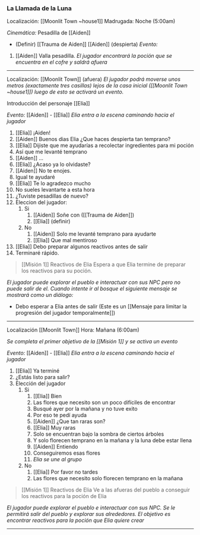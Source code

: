 ### La Llamada de la Luna

Localización: [[Moonlit Town ~house1]]
Madrugada: Noche (5:00am)

*Cinemática:* Pesadilla de [[Aiden]]
- (Definir) [[Trauma de Aiden]]
[[Aiden]] (despierta)
*Evento:*
1. [[Aiden]] Valla pesadilla.
*El jugador encontrará la poción que se encuentra en el cofre y saldrá afuera*
***
Localización: [[Moonlit Town]] (afuera)
*El jugador podrá moverse unos metros (exactamente tres casillas) lejos de la casa inicial ([[Moonlit Town ~house1]]) luego de esto se activará un evento.*

Introducción del personaje [[Elia]]

*Evento:* [[Aiden]] - [[Elia]]
   *Elia entra a la escena caminando hacia el jugador*
1. [[Elia]] ¡Aiden!
2. [[Aiden]] Buenos dias Elia ¿Que haces despierta tan temprano?
3. [[Elia]] Dijiste que me ayudarías a recolectar ingredientes para mi poción
4. Así que me levanté temprano
5. [[Aiden]] ...
6. [[Elia]] ¿Acaso ya lo olvidaste?
7. [[Aiden]] No te enojes.
8. Igual te ayudaré
9. [[Elia]] Te lo agradezco mucho
10. No sueles levantarte a esta hora
11. ¿Tuviste pesadillas de nuevo?
12. Eleccion del jugador: 
    1. Si
		1. [[Aiden]] Soñe con ([[Trauma de Aiden]])
		2. [[Elia]] (definir)
	2. No
		1. [[Aiden]] Solo me levanté temprano para ayudarte
		2. [[Elia]] Que mal mentiroso
13. [[Elia]] Debo preparar algunos reactivos antes de salir
14. Terminaré rápido.

> [[Misión 1]] Reactivos de Elia
> Espera a que Elia termine de preparar los reactivos para su poción.

*El jugador puede explorar el pueblo e interactuar con sus NPC pero no puede salir de el. Cuando intente ir al bosque el siguiente mensaje se mostrará como un diálogo:*
- Debo esperar a Elia antes de salir
(Este es un [[Mensaje para limitar la progresión del jugador temporalmente]])
***
Localización [[Moonlit Town]]
Hora: Mañana (6:00am)

*Se completa el primer objetivo de la [[Misión 1]] y se activa un evento*

*Evento:* [[Aiden]] - [[Elia]]
   *Elia entra a la escena caminando hacia el jugador*
1. [[Elia]] Ya terminé
2. ¿Estás listo para salir?
3. Elección del jugador
	1. Si
		1. [[Elia]] Bien
		2. Las flores que necesito son un poco difíciles de encontrar
		3. Busqué ayer por la mañana y no tuve exito
		4. Por eso te pedí ayuda
		5. [[Aiden]] ¿Que tan raras son?
		6. [[Elia]] Muy raras
		7. Solo se encuentran bajo la sombra de ciertos árboles
		8. Y solo florecen temprano en la mañana y la luna debe estar llena
		9. [[Aiden]] Entiendo 
		10. Conseguiremos esas flores
		11. *Elia se une al grupo*
	2. No
		1. [[Elia]] Por favor no tardes
		2. Las flores que necesito solo florecen temprano en la mañana

> [[Misión 1]] Reactivos de Elia
> Ve a las afueras del pueblo a conseguir los reactivos para la poción de Elia

*El jugador puede explorar el pueblo e interactuar con sus NPC. Se le permitirá salir del pueblo y explorar sus alrededores. El objetivo es encontrar reactivos para la poción que Elia quiere crear*
***

